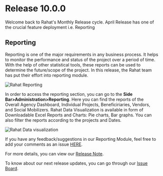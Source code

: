 # Release 10.0.0

Welcome back to Rahat's Monthly Release cycle. April Release has one of the crucial feature deployment i.e. Reporting
## Reporting 
Reporting is one of the major requirements in any business process. It helps to monitor the performance and status of the project over a period of time. With the help of other statistical tools, these reports can be used to determine the future/scope of the project. In this release, the Rahat team has put their effort into reporting module. 

![Rahat Reporting](https://assets.rumsan.com/esatya/rahat-reporting.png)

In order to access the reporting section, you can go to the **Side Bar>Administration>Reporting**. Here you can find the reports of the Overall Agency Dashboard, Individual Projects, Beneficiriaries, Vendors, and Social Mobilizers. Rahat Data Visualization is available in form of Downloadable Excel Reports and Charts: Pie charts, Bar graphs. You can also filter the reports according to the projects and Dates. 

![Rahat Data visualization ](https://assets.rumsan.com/esatya/rahat-project-report.png) 

If you have any feedback/suggestions in our Reporting Module, feel free to add your comments as an issue [HERE](https://github.com/esatya/rahat-agency/issues).

For more details, you can view our [Release Note](https://github.com/esatya/rahat/releases/tag/v2.10.0 ).

To know about our next release updates, you can go through our [Issue Board](https://github.com/orgs/esatya/projects/2).
